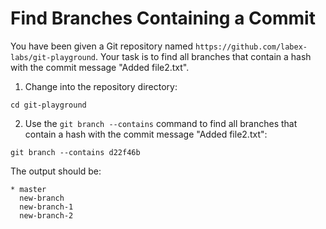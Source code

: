 # Find Branches Containing a Commit

You have been given a Git repository named `https://github.com/labex-labs/git-playground`. Your task is to find all branches that contain a hash with the commit message "Added file2.txt".

1. Change into the repository directory:
```shell
cd git-playground
```
2. Use the `git branch --contains` command to find all branches that contain a hash with the commit message "Added file2.txt":
```shell
git branch --contains d22f46b
```

The output should be:
```shell
* master
  new-branch
  new-branch-1
  new-branch-2
```
